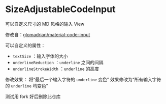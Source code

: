 # SizeAdjustableCodeInput
 可以自定义尺寸的 MD 风格的输入 View
 
 修改自：[glomadrian/material-code-input](https://github.com/glomadrian/material-code-input)
 
 可以自定义的属性：
 - `textSize` ：输入字体的大小
 - `underlineReduction` ：`underline` 之间的间隔
 - `underlineStrokeWidth` ：`underline` 的高度
 
 修改效果：
 将“最后一个输入字符的 `underline` 变色” 效果修改为“所有输入字符的 `underline` 均变色”

测试用 fork 好后删除此仓库
 
 
